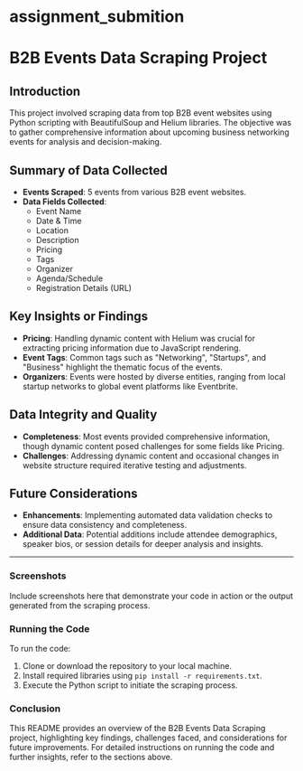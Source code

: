 # assignment_submition

# B2B Events Data Scraping Project

## Introduction
This project involved scraping data from top B2B event websites using Python scripting with BeautifulSoup and Helium libraries. The objective was to gather comprehensive information about upcoming business networking events for analysis and decision-making.

## Summary of Data Collected
- **Events Scraped**: 5 events from various B2B event websites.
- **Data Fields Collected**:
  - Event Name
  - Date & Time
  - Location
  - Description
  - Pricing
  - Tags
  - Organizer
  - Agenda/Schedule
  - Registration Details (URL)

## Key Insights or Findings
- **Pricing**: Handling dynamic content with Helium was crucial for extracting pricing information due to JavaScript rendering.
- **Event Tags**: Common tags such as "Networking", "Startups", and "Business" highlight the thematic focus of the events.
- **Organizers**: Events were hosted by diverse entities, ranging from local startup networks to global event platforms like Eventbrite.

## Data Integrity and Quality
- **Completeness**: Most events provided comprehensive information, though dynamic content posed challenges for some fields like Pricing.
- **Challenges**: Addressing dynamic content and occasional changes in website structure required iterative testing and adjustments.

## Future Considerations
- **Enhancements**: Implementing automated data validation checks to ensure data consistency and completeness.
- **Additional Data**: Potential additions include attendee demographics, speaker bios, or session details for deeper analysis and insights.

---

### Screenshots

Include screenshots here that demonstrate your code in action or the output generated from the scraping process.

### Running the Code

To run the code:
1. Clone or download the repository to your local machine.
2. Install required libraries using `pip install -r requirements.txt`.
3. Execute the Python script to initiate the scraping process.

### Conclusion

This README provides an overview of the B2B Events Data Scraping project, highlighting key findings, challenges faced, and considerations for future improvements. For detailed instructions on running the code and further insights, refer to the sections above.
